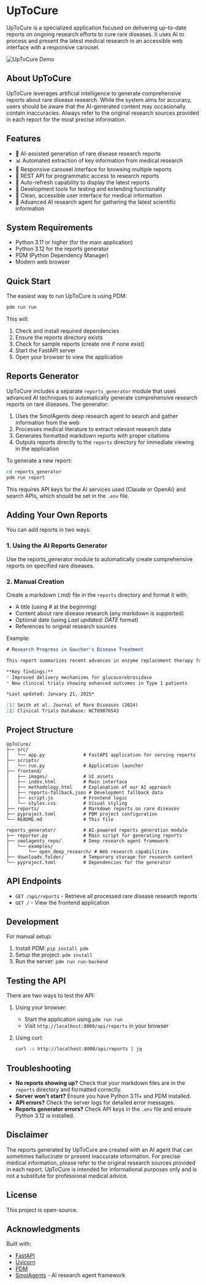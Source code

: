 # UpToCure

UpToCure is a specialized application focused on delivering up-to-date reports on ongoing research efforts to cure rare diseases. It uses AI to process and present the latest medical research in an accessible web interface with a responsive carousel.

![UpToCure Demo](frontend/images/demo.png)

## About UpToCure

UpToCure leverages artificial intelligence to generate comprehensive reports about rare disease research. While the system aims for accuracy, users should be aware that the AI-generated content may occasionally contain inaccuracies. Always refer to the original research sources provided in each report for the most precise information.

## Features

- 📝 AI-assisted generation of rare disease research reports
- 📊 Automated extraction of key information from medical research
- 🎠 Responsive carousel interface for browsing multiple reports
- 🔄 REST API for programmatic access to research reports
- 🔄 Auto-refresh capability to display the latest reports
- 🔧 Development tools for testing and extending functionality
- 🎨 Clean, accessible user interface for medical information
- 🤖 Advanced AI research agent for gathering the latest scientific information

## System Requirements

- Python 3.11 or higher (for the main application)
- Python 3.12 for the reports generator
- PDM (Python Dependency Manager)
- Modern web browser

## Quick Start

The easiest way to run UpToCure is using PDM:

```bash
pdm run run
```

This will:
1. Check and install required dependencies
2. Ensure the reports directory exists
3. Check for sample reports (create one if none exist)
4. Start the FastAPI server
5. Open your browser to view the application

## Reports Generator

UpToCure includes a separate `reports_generator` module that uses advanced AI techniques to automatically generate comprehensive research reports on rare diseases. The generator:

1. Uses the SmolAgents deep research agent to search and gather information from the web
2. Processes medical literature to extract relevant research data
3. Generates formatted markdown reports with proper citations
4. Outputs reports directly to the `reports` directory for immediate viewing in the application

To generate a new report:

```bash
cd reports_generator
pdm run report
```

This requires API keys for the AI services used (Claude or OpenAI) and search APIs, which should be set in the `.env` file.

## Adding Your Own Reports

You can add reports in two ways:

### 1. Using the AI Reports Generator

Use the reports_generator module to automatically create comprehensive reports on specified rare diseases.

### 2. Manual Creation

Create a markdown (.md) file in the `reports` directory and format it with:
- A title (using # at the beginning)
- Content about rare disease research (any markdown is supported)
- Optional date (using *Last updated: DATE* format)
- References to original research sources

Example:
```markdown
# Research Progress in Gaucher's Disease Treatment

This report summarizes recent advances in enzyme replacement therapy for Gaucher's disease.

**Key findings:**
* Improved delivery mechanisms for glucocerebrosidase
* New clinical trials showing enhanced outcomes in Type 1 patients

*Last updated: January 21, 2025*

[1] Smith et al. Journal of Rare Diseases (2024)
[2] Clinical Trials Database: NCT09876543
```

## Project Structure

```
UpToCure/
├── src/
│   └── app.py              # FastAPI application for serving reports
├── scripts/
│   └── run.py              # Application launcher
├── frontend/
│   ├── images/             # UI assets
│   ├── index.html          # Main interface
│   ├── methodology.html    # Explanation of our AI approach
│   ├── reports-fallback.json # Development fallback data
│   ├── script.js           # Frontend logic
│   └── styles.css          # Visual styling
├── reports/                # Markdown reports on rare diseases
├── pyproject.toml          # PDM project configuration
└── README.md               # This file

reports_generator/          # AI-powered reports generation module
├── reporter.py             # Main script for generating reports
├── smolagents_repo/        # Deep research agent framework
│   └── examples/
│       └── open_deep_research/ # Web research capabilities
├── downloads_folder/       # Temporary storage for research content
└── pyproject.toml          # Dependencies for the generator
```

## API Endpoints

- `GET /api/reports` - Retrieve all processed rare disease research reports
- `GET /` - View the frontend application

## Development

For manual setup:

1. Install PDM: `pip install pdm`
2. Setup the project: `pdm install`
3. Run the server: `pdm run run-backend`

## Testing the API

There are two ways to test the API:

1. Using your browser:
   - Start the application using `pdm run run`
   - Visit `http://localhost:8000/api/reports` in your browser

2. Using curl:
   ```bash
   curl -s http://localhost:8000/api/reports | jq
   ```

## Troubleshooting

- **No reports showing up?** Check that your markdown files are in the `reports` directory and formatted correctly.
- **Server won't start?** Ensure you have Python 3.11+ and PDM installed.
- **API errors?** Check the server logs for detailed error messages.
- **Reports generator errors?** Check API keys in the `.env` file and ensure Python 3.12 is installed.

## Disclaimer

The reports generated by UpToCure are created with an AI agent that can sometimes hallucinate or present inaccurate information. For precise medical information, please refer to the original research sources provided in each report. UpToCure is intended for informational purposes only and is not a substitute for professional medical advice.

## License

This project is open-source.

## Acknowledgments

Built with:
- [FastAPI](https://fastapi.tiangolo.com/)
- [Uvicorn](https://www.uvicorn.org/)
- [PDM](https://pdm.fming.dev/)
- [SmolAgents](https://github.com/smol-ai/agent) - AI research agent framework 